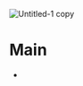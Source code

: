 ![Untitled-1 copy](https://github.com/JiSeungHyeon/Kamill/assets/141790390/c6158e93-5c08-4ab3-a208-874779bdea39)


# Main
- 
